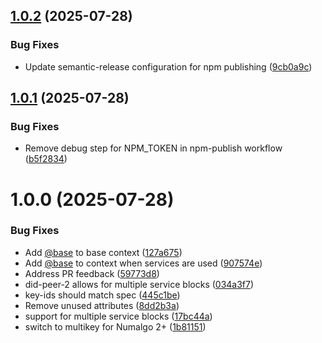 ## [1.0.2](https://github.com/aviarytech/did-peer/compare/v1.0.1...v1.0.2) (2025-07-28)


### Bug Fixes

* Update semantic-release configuration for npm publishing ([9cb0a9c](https://github.com/aviarytech/did-peer/commit/9cb0a9c59e929aec97b49d5db7f2072e50c26f46))

## [1.0.1](https://github.com/aviarytech/did-peer/compare/v1.0.0...v1.0.1) (2025-07-28)


### Bug Fixes

* Remove debug step for NPM_TOKEN in npm-publish workflow ([b5f2834](https://github.com/aviarytech/did-peer/commit/b5f2834d1c3c24d4ec2fcdc419dd3bc9b3566633))

# 1.0.0 (2025-07-28)


### Bug Fixes

* Add [@base](https://github.com/base) to base context ([127a675](https://github.com/aviarytech/did-peer/commit/127a67588e83affcc04354e09775585b9b1634c8))
* Add [@base](https://github.com/base) to context when services are used ([907574e](https://github.com/aviarytech/did-peer/commit/907574e67902e47c067b401399fae7eaff1a6be4))
* Address PR feedback ([59773d8](https://github.com/aviarytech/did-peer/commit/59773d8e3a3924d4409532b768c4d2d048dd4d44))
* did-peer-2 allows for multiple service blocks ([034a3f7](https://github.com/aviarytech/did-peer/commit/034a3f729a6ba8cf4ae2ec28f5334f93d2bcf781))
* key-ids should match spec ([445c1be](https://github.com/aviarytech/did-peer/commit/445c1be01903255192270a63c2b4a75ef6c93ed2))
* Remove unused attributes ([8dd2b3a](https://github.com/aviarytech/did-peer/commit/8dd2b3a5cd2b073a1a5cff3bacb5dba72a4e977e))
* support for multiple service blocks ([17bc44a](https://github.com/aviarytech/did-peer/commit/17bc44a76bbf796295cc6aff069753cabe609c01))
* switch to multikey for Numalgo 2+ ([1b81151](https://github.com/aviarytech/did-peer/commit/1b8115196a3123704bb3f5d44faa7429656899db))
